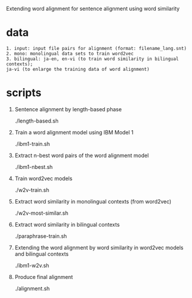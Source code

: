 Extending word alignment for sentence alignment using word similarity

# data
    
    1. input: input file pairs for alignment (format: filename_lang.snt)
    2. mono: monolingual data sets to train word2vec
    3. bilingual: ja-en, en-vi (to train word similarity in bilingual contexts); 
    ja-vi (to enlarge the training data of word alignment)

# scripts
1. Sentence alignment by length-based phase

    ./length-based.sh


2. Train a word alignment model using IBM Model 1

    ./ibm1-train.sh

3. Extract n-best word pairs of the word alignment model

    ./ibm1-nbest.sh

4. Train word2vec models

    ./w2v-train.sh
    
5. Extract word similarity in monolingual contexts (from word2vec)

    ./w2v-most-similar.sh

6. Extract word similarity in bilingual contexts

    ./paraphrase-train.sh

7. Extending the word alignment by word similarity in word2vec models and bilingual contexts

    ./ibm1-w2v.sh

8. Produce final alignment

    ./alignment.sh
